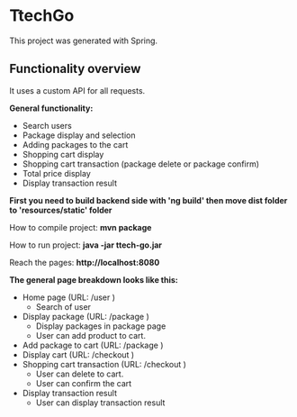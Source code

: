 # TtechGo

This project was generated with Spring.

## Functionality overview

It uses a custom API for all requests.

**General functionality:**

- Search users
- Package display and selection 
- Adding packages to the cart
- Shopping cart display
- Shopping cart transaction (package delete or package confirm)
- Total price display
- Display transaction result

**First you need to build backend side with 'ng build' then move dist folder to 'resources/static' folder**

How to compile project: **mvn package**

How to run project: **java -jar ttech-go.jar**

Reach the pages: **http://localhost:8080**

**The general page breakdown looks like this:**

- Home page (URL: /user )
    - Search of user 
- Display package (URL: /package )
    - Display packages in package page
    - User can add product to cart.
- Add package to cart (URL: /package )
- Display cart (URL: /checkout )
- Shopping cart transaction (URL: /checkout )
    - User can delete to cart.
    - User can confirm the cart
- Display transaction result
    - User can display transaction result